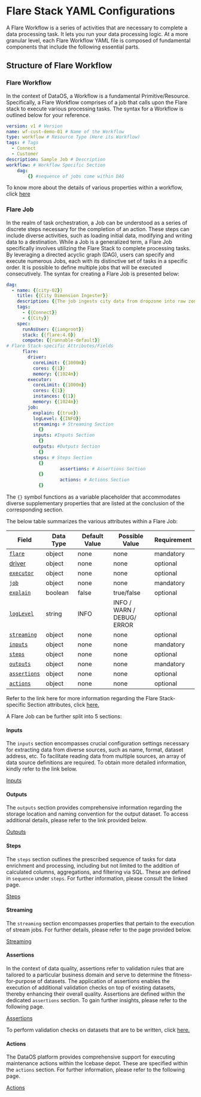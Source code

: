 # Flare Stack YAML Configurations


A Flare Workflow is a series of activities that are necessary to complete a data processing task. It lets you run your data processing logic. At a more granular level, each Flare Workflow YAML file is composed of fundamental components that include the following essential parts.

## Structure of Flare Workflow

### **Flare Workflow**

In the context of DataOS, a Workflow is a fundamental Primitive/Resource. Specifically, a Flare Workflow comprises of a job that calls upon the Flare stack to execute various processing tasks. The syntax for a Workflow is outlined below for your reference.

```yaml
version: v1 # Version
name: wf-cust-demo-01 # Name of the Workflow
type: workflow # Resource Type (Here its Workflow)
tags: # Tags
  - Connect
  - Customer
description: Sample Job # Description 
workflow: # Workflow Specific Section
	dag:
		{} #sequence of jobs come within DAG
```

To know more about the details of various properties within a workflow, click [here](../../workflow.md) 

### **Flare Job**

In the realm of task orchestration, a Job can be understood as a series of discrete steps necessary for the completion of an action. These steps can include diverse activities, such as loading initial data, modifying and writing data to a destination. While a Job is a generalized term, a Flare Job specifically involves utilizing the Flare Stack to complete processing tasks. By leveraging a directed acyclic graph (DAG), users can specify and execute numerous Jobs, each with its distinctive set of tasks in a specific order. It is possible to define multiple jobs that will be executed consecutively. The syntax for creating a Flare Job is presented below:

```yaml
dag: 
  - name: {{city-02}}
    title: {{City Dimension Ingester}}
    description: {{The job ingests city data from dropzone into raw zone}}
    tags:
      - {{Connect}}
      - {{City}}
    spec: 
      runAsUser: {{iamgroot}} 
      stack: {{flare:4.0}}
      compute: {{runnable-default}}
# Flare Stack-specific Attributes/Fields
      flare:
        driver:
          coreLimit: {{1000m}} 
          cores: {{1}}
          memory: {{1024m}}
        executor: 
          coreLimit: {{1000m}}
          cores: {{1}}
          instances: {{1}}
          memory: {{1024m}}
        job:
          explain: {{true}}
          logLevel: {{INFO}}
          streaming: # Streaming Section
            {}
          inputs: #Inputs Section
            {}
          outputs: #Outputs Section
            {}
          steps: # Steps Section
            {}
					assertions: # Assertions Section
            {}
					actions: # Actions Section
            {}
```

The `{}` symbol functions as a variable placeholder that accommodates diverse supplementary properties that are listed at the conclusion of the corresponding section.

The below table summarizes the various attributes within a Flare Job:

<center>

| Field | Data Type | Default Value | Possible Value | Requirement |
| --- | --- | --- | --- | --- |
| [`flare`](./configurations/flare_stack_specific_grammar.md#flare) | object | none | none | mandatory |
| [driver](./configurations/flare_stack_specific_grammar.md#driver) | object | none | none | optional |
| [`executor`](./configurations/flare_stack_specific_grammar.md#executor) | object | none | none | optional |
| [`job`](./configurations/flare_stack_specific_grammar.md#job) | object | none | none | mandatory |
| [`explain`](./configurations/flare_stack_specific_grammar.md#explain) | boolean | false | true/false | optional |
| [`logLevel`](./configurations/flare_stack_specific_grammar.md#loglevel) | string | INFO | INFO / WARN /<br>DEBUG/ ERROR | optional |
| [`streaming`](./configurations/streaming.md) | object | none | none | optional |
| [`inputs`](./configurations/inputs.md) | object | none | none | mandatory |
| [`steps`](./configurations/steps.md) | object | none | none | optional |
| [`outputs`](./configurations/outputs.md) | object | none | none | mandatory |
| [`assertions`](./configurations/assertions.md) | object | none | none | optional |
| [`actions`](./configurations/actions.md) | object | none | none | optional |

</center>

Refer to the link here for more information regarding the Flare Stack-specific Section attributes, click [here.](./configurations/flare_stack_specific_grammar.md)


A Flare Job can be further split into 5 sections:

#### **Inputs**

The `inputs` section encompasses crucial configuration settings necessary for extracting data from diverse sources, such as name, format, dataset address, etc. To facilitate reading data from multiple sources, an array of data source definitions are required. To obtain more detailed information, kindly refer to the link below.

[Inputs](./configurations/inputs.md)

#### **Outputs**

The `outputs` section provides comprehensive information regarding the storage location and naming convention for the output dataset. To access additional details, please refer to the link provided below.

[Outputs](./configurations/outputs.md)

#### **Steps**

The `steps` section outlines the prescribed sequence of tasks for data enrichment and processing, including but not limited to the addition of calculated columns, aggregations, and filtering via SQL. These are defined in `sequence` under `steps`. For further information, please consult the linked page.

[Steps](./configurations/steps.md)

#### **Streaming**

The `streaming` section encompasses properties that pertain to the execution of stream jobs. For further details, please refer to the page provided below.

[Streaming](./configurations/streaming.md)

#### **Assertions**

In the context of data quality, assertions refer to validation rules that are tailored to a particular business domain and serve to determine the fitness-for-purpose of datasets. The application of assertions enables the execution of additional validation checks on top of existing datasets, thereby enhancing their overall quality. Assertions are defined within the dedicated `assertions` section. To gain further insights, please refer to the following page.

[Assertions](./configurations/assertions.md)

To perform validation checks on datasets that are to be written, click [here.](./case_scenario/data_quality_jobs.md#pre-sink-assertions)

#### **Actions**

The DataOS platform provides comprehensive support for executing maintenance actions within the Icebase depot. These are specified within the `actions` section. For further information, please refer to the following page.

[Actions](./configurations/actions.md)